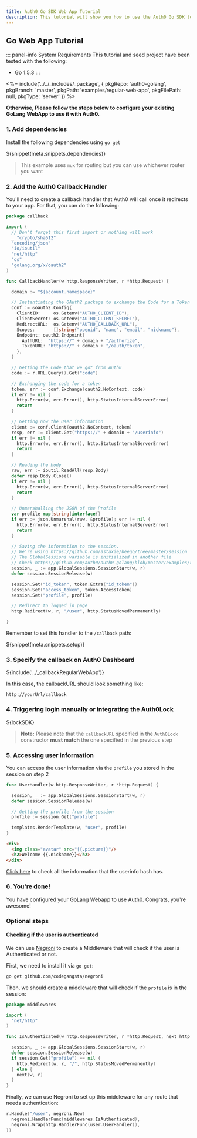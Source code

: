 ```yaml
---
title: Auth0 Go SDK Web App Tutorial
description: This tutorial will show you how to use the Auth0 Go SDK to add authentication and authorization to your web app.
---
```


## Go Web App Tutorial

::: panel-info System Requirements
This tutorial and seed project have been tested with the following:
* Go 1.5.3
:::

<%= include('../../_includes/_package', {
  pkgRepo: 'auth0-golang',
  pkgBranch: 'master',
  pkgPath: 'examples/regular-web-app',
  pkgFilePath: null,
  pkgType: 'server'
}) %>

**Otherwise, Please follow the steps below to configure your existing GoLang WebApp to use it with Auth0.**

### 1. Add dependencies

Install the following dependencies using `go get`

${snippet(meta.snippets.dependencies)}

> This example uses `mux` for routing but you can use whichever router you want

### 2. Add the Auth0 Callback Handler

You'll need to create a callback handler that Auth0 will call once it redirects to your app. For that, you can do the following:

```go
package callback

import (
  // Don't forget this first import or nothing will work
  _ "crypto/sha512"
  "encoding/json"
  "io/ioutil"
  "net/http"
  "os"
  "golang.org/x/oauth2"
)

func CallbackHandler(w http.ResponseWriter, r *http.Request) {

  domain := "${account.namespace}"

  // Instantiating the OAuth2 package to exchange the Code for a Token
  conf := &oauth2.Config{
    ClientID:     os.Getenv("AUTH0_CLIENT_ID"),
    ClientSecret: os.Getenv("AUTH0_CLIENT_SECRET"),
    RedirectURL:  os.Getenv("AUTH0_CALLBACK_URL"),
    Scopes:       []string{"openid", "name", "email", "nickname"},
    Endpoint: oauth2.Endpoint{
      AuthURL:  "https://" + domain + "/authorize",
      TokenURL: "https://" + domain + "/oauth/token",
    },
  }

  // Getting the Code that we got from Auth0
  code := r.URL.Query().Get("code")

  // Exchanging the code for a token
  token, err := conf.Exchange(oauth2.NoContext, code)
  if err != nil {
    http.Error(w, err.Error(), http.StatusInternalServerError)
    return
  }

  // Getting now the User information
  client := conf.Client(oauth2.NoContext, token)
  resp, err := client.Get("https://" + domain + "/userinfo")
  if err != nil {
    http.Error(w, err.Error(), http.StatusInternalServerError)
    return
  }

  // Reading the body
  raw, err := ioutil.ReadAll(resp.Body)
  defer resp.Body.Close()
  if err != nil {
    http.Error(w, err.Error(), http.StatusInternalServerError)
    return
  }

  // Unmarshalling the JSON of the Profile
  var profile map[string]interface{}
  if err := json.Unmarshal(raw, &profile); err != nil {
    http.Error(w, err.Error(), http.StatusInternalServerError)
    return
  }

  // Saving the information to the session.
  // We're using https://github.com/astaxie/beego/tree/master/session
  // The GlobalSessions variable is initialized in another file
  // Check https://github.com/auth0/auth0-golang/blob/master/examples/regular-web-app/app/app.go
  session, _ := app.GlobalSessions.SessionStart(w, r)
  defer session.SessionRelease(w)

  session.Set("id_token", token.Extra("id_token"))
  session.Set("access_token", token.AccessToken)
  session.Set("profile", profile)

  // Redirect to logged in page
  http.Redirect(w, r, "/user", http.StatusMovedPermanently)

}
```

Remember to set this handler to the `/callback` path:

${snippet(meta.snippets.setup)}

### 3. Specify the callback on Auth0 Dashboard

${include('../\_callbackRegularWebApp')}

In this case, the callbackURL should look something like:

```
http://yourUrl/callback
```
### 4. Triggering login manually or integrating the Auth0Lock

${lockSDK}

> **Note:** Please note that the `callbackURL` specified in the `Auth0Lock` constructor **must match** the one specified in the previous step

### 5. Accessing user information

You can access the user information via the `profile` you stored in the session on step 2

```go
func UserHandler(w http.ResponseWriter, r *http.Request) {

  session, _ := app.GlobalSessions.SessionStart(w, r)
  defer session.SessionRelease(w)

  // Getting the profile from the session
  profile := session.Get("profile")

  templates.RenderTemplate(w, "user", profile)
}

```

```html
<div>
  <img class="avatar" src="{{.picture}}"/>
  <h2>Welcome {{.nickname}}</h2>
</div>
```

[Click here](/user-profile) to check all the information that the userinfo hash has.

### 6. You're done!

You have configured your GoLang Webapp to use Auth0. Congrats, you're awesome!

### Optional steps

#### Checking if the user is authenticated
We can use [Negroni](https://github.com/codegangsta/negroni) to create a Middleware that will check if the user is Authenticated or not.

First, we need to install it via `go get`:

```bash
go get github.com/codegangsta/negroni
```

Then, we should create a middleware that will check if the `profile` is in the session:

```go
package middlewares

import (
  "net/http"
)

func IsAuthenticated(w http.ResponseWriter, r *http.Request, next http.HandlerFunc) {

  session, _ := app.GlobalSessions.SessionStart(w, r)
  defer session.SessionRelease(w)
  if session.Get("profile") == nil {
    http.Redirect(w, r, "/", http.StatusMovedPermanently)
  } else {
    next(w, r)
  }
}
```

Finally, we can use Negroni to set up this middleware for any route that needs authentication:


```go
r.Handle("/user", negroni.New(
  negroni.HandlerFunc(middlewares.IsAuthenticated),
  negroni.Wrap(http.HandlerFunc(user.UserHandler)),
))
```
